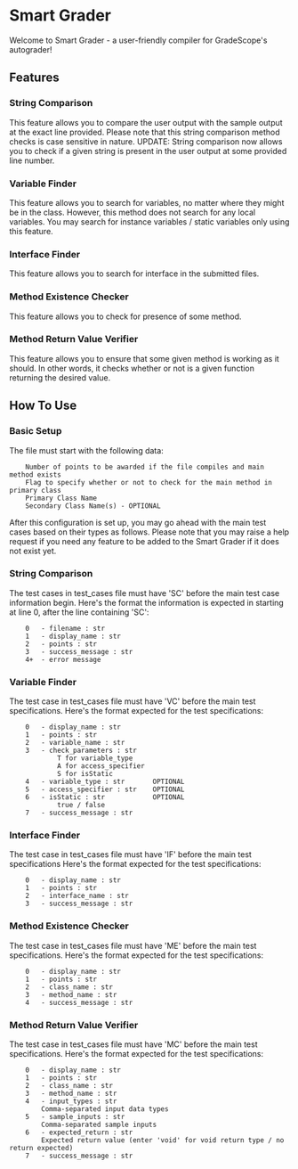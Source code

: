 # Smart Grader
Welcome to Smart Grader - a user-friendly compiler for GradeScope's autograder!

## Features
### String Comparison
This feature allows you to compare the user output with the sample output at the exact line provided.
Please note that this string comparison method checks is case sensitive in nature.
UPDATE: String comparison now allows you to check if a given string is present in the user output at some provided line number.

### Variable Finder
This feature allows you to search for variables, no matter where they might be in the class.
However, this method does not search for any local variables.
You may search for instance variables / static variables only using this feature.

### Interface Finder
This feature allows you to search for interface in the submitted files.

### Method Existence Checker
This feature allows you to check for presence of some method.

### Method Return Value Verifier
This feature allows you to ensure that some given method is working as it should.
In other words, it checks whether or not is a given function returning the desired value.

## How To Use
### Basic Setup
The file must start with the following data:

        Number of points to be awarded if the file compiles and main method exists
        Flag to specify whether or not to check for the main method in primary class
        Primary Class Name
        Secondary Class Name(s) - OPTIONAL

After this configuration is set up, you may go ahead with the main test cases based on their types as follows.
Please note that you may raise a help request if you need any feature to be added to the Smart Grader if it does not
exist yet.

### String Comparison
The test cases in test_cases file must have 'SC' before the main test case information begin.
Here's the format the information is expected in starting at line 0, after the line containing 'SC':

        0   - filename : str
        1   - display_name : str
        2   - points : str
        3   - success_message : str
        4+  - error message

### Variable Finder
The test case in test_cases file must have 'VC' before the main test specifications.
Here's the format expected for the test specifications:

        0   - display_name : str
        1   - points : str
        2   - variable_name : str
        3   - check_parameters : str
                T for variable_type
                A for access_specifier
                S for isStatic
        4   - variable_type : str       OPTIONAL
        5   - access_specifier : str    OPTIONAL
        6   - isStatic : str            OPTIONAL
                true / false
        7   - success_message : str

### Interface Finder
The test case in test_cases file must have 'IF' before the main test specifications
Here's the format expected for the test specifications:

        0   - display_name : str
        1   - points : str
        2   - interface_name : str
        3   - success_message : str

### Method Existence Checker
The test case in test_cases file must have 'ME' before the main test specifications.
Here's the format expected for the test specifications:

        0   - display_name : str
        1   - points : str
        2   - class_name : str
        3   - method_name : str
        4   - success_message : str

### Method Return Value Verifier
The test case in test_cases file must have 'MC' before the main test specifications.
Here's the format expected for the test specifications:

        0   - display_name : str
        1   - points : str
        2   - class_name : str
        3   - method_name : str
        4   - input_types : str
            Comma-separated input data types
        5   - sample_inputs : str
            Comma-separated sample inputs
        6   - expected_return : str
            Expected return value (enter 'void' for void return type / no return expected)
        7   - success_message : str
